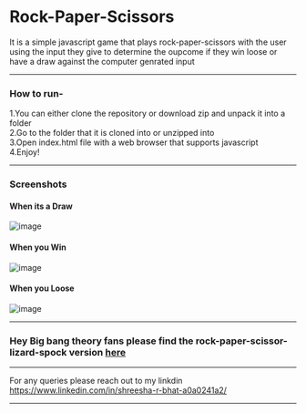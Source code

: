 # Rock-Paper-Scissors
It is a simple javascript game that plays rock-paper-scissors with the user using the input they give to determine the oupcome if they win loose or have a draw against the computer genrated input

<hr>
<h3>How to run-</h3>
1.You can either clone the repository or download zip and unpack it into a folder<br>
2.Go to the folder that it is cloned into or unzipped into<br>
3.Open index.html file with a web browser that supports javascript<br>
4.Enjoy!<br>

<hr>
<h3>Screenshots</h3>

#### When its a Draw
![image](https://user-images.githubusercontent.com/65221970/156219186-a40b3587-de5d-450f-a7b4-ef4dcc801943.png)

#### When you Win
![image](https://user-images.githubusercontent.com/65221970/156219288-8cb560bd-656e-4aa6-8798-35c4b06f4be7.png)

#### When you Loose
![image](https://user-images.githubusercontent.com/65221970/156219335-dfb98c58-08c8-400b-9442-6e6f8fa3c21e.png)

<hr>

<h3>Hey Big bang theory fans please find the rock-paper-scissor-lizard-spock version <a href='/Rock-Paper-Scissors-Lizard-Spock'>here</a></h3>

<hr>

For any queries please reach out to my linkdin https://www.linkedin.com/in/shreesha-r-bhat-a0a0241a2/

<hr>
